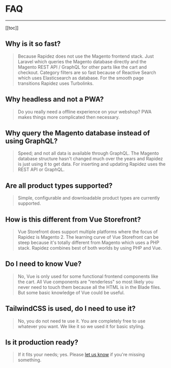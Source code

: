 # FAQ

---

[[toc]]

## Why is it so fast?

> Because Rapidez does not use the Magento frontend stack. Just Laravel which queries the Magento database directly and the Magento REST API / GraphQL for other parts like the cart and checkout. Category filters are so fast because of Reactive Search which uses Elasticsearch as database. For the smooth page transitions Rapidez uses Turbolinks.

## Why headless and not a PWA?

> Do you really need a offline experience on your webshop? PWA makes things more complicated then necessary.

## Why query the Magento database instead of using GraphQL?

> Speed; and not all data is available through GraphQL. The Magento database structure hasn't changed much over the years and Rapidez is just using it to get data. For inserting and updating Rapidez uses the REST API or GraphQL.

## Are all product types supported?

> Simple, configurable and downloadable product types are currently supported.

## How is this different from Vue Storefront?

> Vue Storefront does support multiple platforms where the focus of Rapidez is Magento 2. The learning curve of Vue Storefront can be steep because it's totally different from Magento which uses a PHP stack. Rapidez combines best of both worlds by using PHP and Vue.

## Do I need to know Vue?

> No, Vue is only used for some functional frontend components like the cart. All Vue components are "renderless" so most likely you never need to touch them because all the HTML is in the Blade files. But some basic knowledge of Vue could be useful.

## TailwindCSS is used, do I need to use it?

> No, you do not need te use it. You are completely free to use whatever you want. We like it so we used it for basic styling.

## Is it production ready?

> If it fits your needs; yes. Please [let us know](https://github.com/rapidez/rapidez/discussions) if you're missing something.
